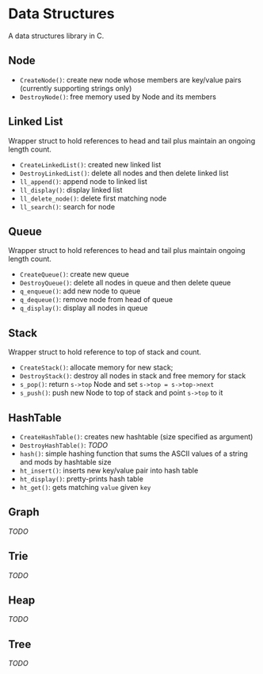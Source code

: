 # Data Structures

A data structures library in C.

## Node
- `CreateNode()`: create new node whose members are key/value pairs (currently supporting strings only)
- `DestroyNode()`: free memory used by Node and its members

## Linked List
Wrapper struct to hold references to head and tail plus maintain an ongoing length count.
- `CreateLinkedList()`: created new linked list
- `DestroyLinkedList()`: delete all nodes and then delete linked list
- `ll_append()`: append node to linked list
- `ll_display()`: display linked list
- `ll_delete_node()`: delete first matching node
- `ll_search()`: search for node

## Queue
Wrapper struct to hold references to head and tail plus maintain ongoing length count.
- `CreateQueue()`: create new queue
- `DestroyQueue()`: delete all nodes in queue and then delete queue
- `q_enqueue()`: add new node to queue
- `q_dequeue()`: remove node from head of queue
- `q_display()`: display all nodes in queue

## Stack
Wrapper struct to hold reference to top of stack and count.
- `CreateStack()`: allocate memory for new stack;
- `DestroyStack()`: destroy all nodes in stack and free memory for stack
- `s_pop()`: return `s->top` Node and set `s->top = s->top->next`
- `s_push()`: push new Node to top of stack and point `s->top` to it

## HashTable
- `CreateHashTable()`: creates new hashtable (size specified as argument)
- `DestroyHashTable()`: *TODO*
- `hash()`: simple hashing function that sums the ASCII values of a string and mods by hashtable size
- `ht_insert()`: inserts new key/value pair into hash table
- `ht_display()`: pretty-prints hash table
- `ht_get()`: gets matching `value` given `key`

## Graph
*TODO*

## Trie
*TODO*

## Heap
*TODO*

## Tree
*TODO*
